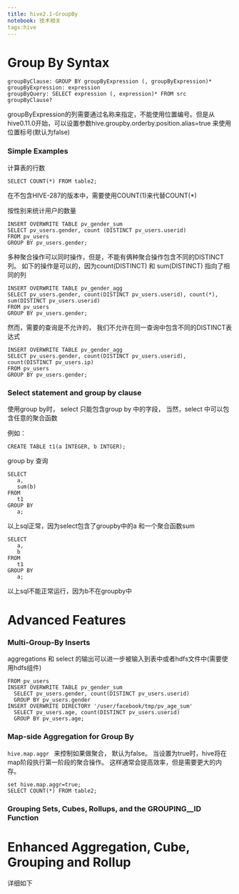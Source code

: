 ```yaml
---
title: hive2.1-GroupBy
notebook: 技术相关
tags:hive
---
```


# Group By Syntax

	groupByClause: GROUP BY groupByExpression (, groupByExpression)*
	groupByExpression: expression
	groupByQuery: SELECT expression (, expression)* FROM src groupByClause?

groupByExpression的列需要通过名称来指定，不能使用位置编号。但是从hive0.11.0开始，可以设置参数hive.groupby.orderby.position.alias=true 来使用位置标号(默认为false)

### Simple Examples

计算表的行数

	SELECT COUNT(*) FROM table2;

在不包含HIVE-287的版本中，需要使用COUNT(1)来代替COUNT(*)

按性别来统计用户的数量

	INSERT OVERWRITE TABLE pv_gender_sum
	SELECT pv_users.gender, count (DISTINCT pv_users.userid)
	FROM pv_users
	GROUP BY pv_users.gender;

多种聚合操作可以同时操作，但是，不能有俩种聚合操作包含不同的DISTINCT列。 如下的操作是可以的，因为count(DISTINCT) 和 sum(DISTINCT) 指向了相同的列

	INSERT OVERWRITE TABLE pv_gender_agg
	SELECT pv_users.gender, count(DISTINCT pv_users.userid), count(*), sum(DISTINCT pv_users.userid)
	FROM pv_users
	GROUP BY pv_users.gender;

然而，需要的查询是不允许的， 我们不允许在同一查询中包含不同的DISTINCT表达式

	INSERT OVERWRITE TABLE pv_gender_agg
	SELECT pv_users.gender, count(DISTINCT pv_users.userid), count(DISTINCT pv_users.ip)
	FROM pv_users
	GROUP BY pv_users.gender;

### Select statement and group by clause

使用group by时， select 只能包含group by 中的字段， 当然，select 中可以包含任意的聚合函数

例如：

	CREATE TABLE t1(a INTEGER, b INTGER);

group by 查询

	SELECT
	   a,
	   sum(b)
	FROM
	   t1
	GROUP BY
	   a;

以上sql正常，因为select包含了groupby中的a 和一个聚合函数sum

	SELECT
	   a,
	   b
	FROM
	   t1
	GROUP BY
	   a;

以上sql不能正常运行，因为b不在groupby中

# Advanced Features

### Multi-Group-By Inserts
aggregations 和 select 的输出可以进一步被输入到表中或者hdfs文件中(需要使用hdfs组件)

	FROM pv_users
	INSERT OVERWRITE TABLE pv_gender_sum
	  SELECT pv_users.gender, count(DISTINCT pv_users.userid)
	  GROUP BY pv_users.gender
	INSERT OVERWRITE DIRECTORY '/user/facebook/tmp/pv_age_sum'
	  SELECT pv_users.age, count(DISTINCT pv_users.userid)
	  GROUP BY pv_users.age;


### Map-side Aggregation for Group By

```hive.map.aggr ``` 来控制如果做聚合， 默认为false。 当设置为true时，hive将在map阶段执行第一阶段的聚合操作。 这样通常会提高效率，但是需要更大的内存。

	set hive.map.aggr=true;
	SELECT COUNT(*) FROM table2;

### Grouping Sets, Cubes, Rollups, and the GROUPING__ID Function

# Enhanced Aggregation, Cube, Grouping and Rollup





详细如下
